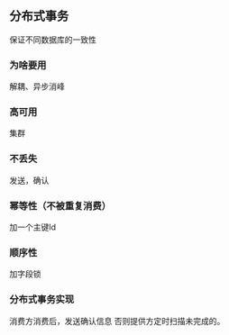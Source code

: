## 分布式事务

保证不同数据库的一致性

### 为啥要用

解耦、异步消峰

### 高可用

集群

### 不丢失

发送，确认

### 幂等性（不被重复消费）

加一个主键Id

### 顺序性

加字段锁

### 分布式事务实现

消费方消费后，发送确认信息
否则提供方定时扫描未完成的。